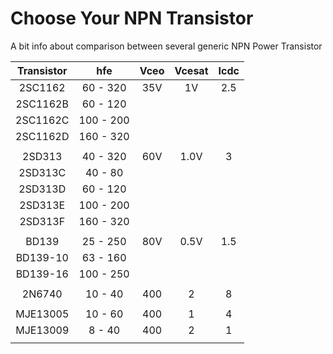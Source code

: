 # Choose Your NPN Transistor
A bit info about comparison between several generic NPN Power Transistor

| Transistor |   hfe   | Vceo | Vcesat | Icdc |
|:----------:|:-------:|:----:|:------:|:----:|
| 2SC1162    |60 - 320 | 35V  |   1V   |  2.5 |
| 2SC1162B   |60 - 120 |      |        |      |
| 2SC1162C   |100 - 200|      |        |      |
| 2SC1162D   |160 - 320|      |        |      |
| | | | |
| 2SD313     |40 - 320 | 60V  |  1.0V  |   3  |
| 2SD313C    |40 - 80  |      |        |      |
| 2SD313D    |60 - 120 |      |        |      |
| 2SD313E    |100 - 200|      |        |      |
| 2SD313F    |160 - 320|      |        |      |
| | | | |
| BD139      |25 - 250 | 80V  |  0.5V  |  1.5 |
| BD139-10   |63 - 160 |      |        |      |
| BD139-16   |100 - 250|      |        |      |
| | | | |
|   2N6740   | 10 - 40 | 400  |    2   |   8  |
| | | | |
|  MJE13005  | 10 - 60 | 400  |    1   |   4  |
|  MJE13009  |  8 - 40 | 400  |    2   |   1  |
| | | | |
